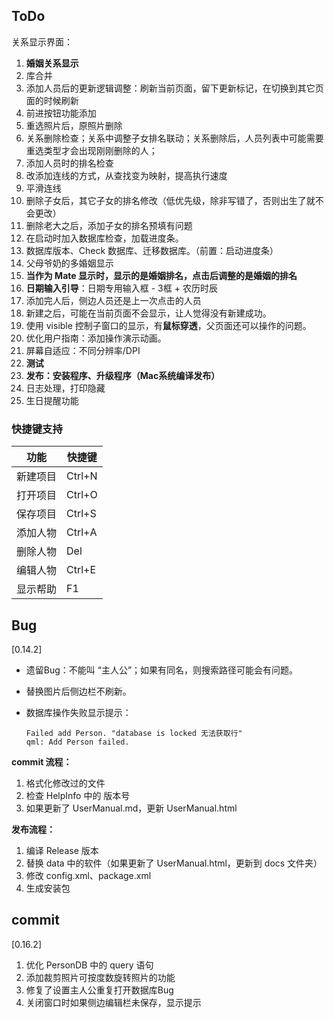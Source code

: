 ## ToDo

关系显示界面：

1. **婚姻关系显示**
2. 库合并
3. 添加人员后的更新逻辑调整：刷新当前页面，留下更新标记，在切换到其它页面的时候刷新
4. 前进按钮功能添加
5. 重选照片后，原照片删除
7. 关系删除检查；关系中调整子女排名联动；关系删除后，人员列表中可能需要重选类型才会出现刚刚删除的人；
8. 添加人员时的排名检查
9. 改添加连线的方式，从查找变为映射，提高执行速度
10. 平滑连线
11. 删除子女后，其它子女的排名修改（低优先级，除非写错了，否则出生了就不会更改）
12. 删除老大之后，添加子女的排名预填有问题
13. 在启动时加入数据库检查，加载进度条。
14. 数据库版本、Check 数据库、迁移数据库。（前置：启动进度条）
15. 父母爷奶的多婚姻显示
16. **当作为 Mate 显示时，显示的是婚姻排名，点击后调整的是婚姻的排名**
17. **日期输入引导**：日期专用输入框 - 3框 + 农历时辰
18. 添加完人后，侧边人员还是上一次点击的人员
19. 新建之后，可能在当前页面不会显示，让人觉得没有新建成功。
20. 使用 visible 控制子窗口的显示，有**鼠标穿透**，父页面还可以操作的问题。
21. 优化用户指南：添加操作演示动画。
23. 屏幕自适应：不同分辨率/DPI
24. **测试**
25. **发布：安装程序、升级程序（Mac系统编译发布）**
26. 日志处理，打印隐藏
27. 生日提醒功能



### 快捷键支持

| 功能     | 快捷键 |
| -------- | ------ |
| 新建项目 | Ctrl+N |
| 打开项目 | Ctrl+O |
| 保存项目 | Ctrl+S |
| 添加人物 | Ctrl+A |
| 删除人物 | Del    |
| 编辑人物 | Ctrl+E |
| 显示帮助 | F1     |



## Bug

[0.14.2]

* 遗留Bug：不能叫 “主人公”；如果有同名，则搜索路径可能会有问题。

* 替换图片后侧边栏不刷新。

* 数据库操作失败显示提示：

  ```
  Failed add Person. "database is locked 无法获取行"
  qml: Add Person failed.
  ```

  



**commit 流程：**

1. 格式化修改过的文件
2. 检查 HelpInfo 中的 版本号
3. 如果更新了 UserManual.md，更新 UserManual.html

**发布流程：**

1. 编译 Release 版本
2. 替换 data 中的软件（如果更新了 UserManual.html，更新到 docs 文件夹）
3. 修改 config.xml、package.xml
4. 生成安装包

## commit

[0.16.2]

1. 优化 PersonDB 中的 query 语句
1. 添加裁剪照片可按度数旋转照片的功能
1. 修复了设置主人公重复打开数据库Bug
1. 关闭窗口时如果侧边编辑栏未保存，显示提示

